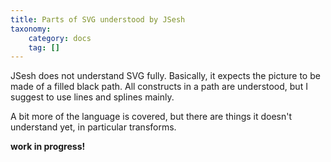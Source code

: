 ```yaml
---
title: Parts of SVG understood by JSesh
taxonomy:
    category: docs
    tag: []
---
```


JSesh does not understand SVG fully. Basically, it expects the picture to be made of a filled black path. All constructs in a path are understood, but I suggest to use lines and splines mainly.

A bit more of the language is covered, but there are things it doesn't understand yet, in particular transforms.

**work in progress!**